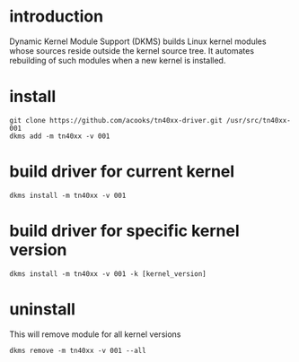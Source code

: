 introduction
============
Dynamic Kernel Module Support (DKMS) builds Linux kernel modules whose sources reside outside the kernel source tree. It automates rebuilding of such modules when a new kernel is installed.

install
=======
    git clone https://github.com/acooks/tn40xx-driver.git /usr/src/tn40xx-001
    dkms add -m tn40xx -v 001

build driver for current kernel
===============================
    dkms install -m tn40xx -v 001

build driver for specific kernel version
========================================
    dkms install -m tn40xx -v 001 -k [kernel_version]

uninstall
=========
This will remove module for all kernel versions

    dkms remove -m tn40xx -v 001 --all
